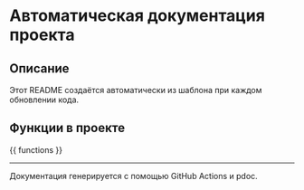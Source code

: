 # Автоматическая документация проекта

## Описание
Этот README создаётся автоматически из шаблона при каждом обновлении кода.

## Функции в проекте

{{ functions }}

---

Документация генерируется с помощью GitHub Actions и pdoc.